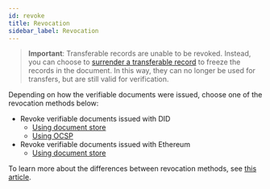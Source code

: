 ```yaml
---
id: revoke
title: Revocation
sidebar_label: Revocation
---
```


<!--Flag: the content below is for preview purposes and will be updated.-->

>**Important**: Transferable records are unable to be revoked. Instead, you can choose to [surrender a transferable record](/docs/transferable-section/issue-transferable-record#viewing-your-transferable-record) to freeze the records in the document. In this way, they can no longer be used for transfers, but are still valid for verification.

Depending on how the verifiable documents were issued, choose one of the revocation methods below:

- Revoke verifiable documents issued with DID
    - [Using document store](/docs/did-section/revoke-document-did/revoke-using-document-store)
    - [Using OCSP](/docs/did-section/revoke-document-did/revoke-using-ocsp)
- Revoke verifiable documents issued with Ethereum
    - [Using document store](/docs/ethereum-section/revoke-document-eth/revoke-eth)

To learn more about the differences between revocation methods, see [this article](/docs/revoke-section/diff-btw-revocation-methods).

